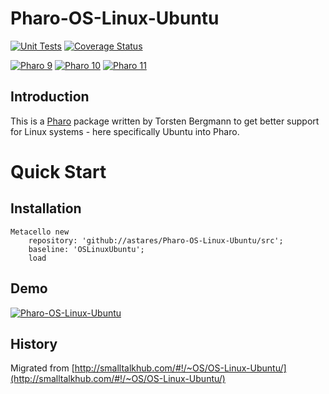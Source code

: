 # Pharo-OS-Linux-Ubuntu

[![Unit Tests](https://github.com/astares/Pharo-OS-Linux-Ubuntu/actions/workflows/build.yml/badge.svg?branch=master)](https://github.com/astares/Pharo-OS-Linux-Ubuntu/actions?query=workflow%3ABuild)
[![Coverage Status](https://codecov.io/github/astares/Pharo-OS-Linux-Ubuntu/coverage.svg?branch=master)](https://codecov.io/astares/Pharo-OS-Linux-Ubuntu)

[![Pharo 9](https://img.shields.io/badge/Pharo-9.0-%23aac9ff.svg)](https://pharo.org/download)
[![Pharo 10](https://img.shields.io/badge/Pharo-10-%23aac9ff.svg)](https://pharo.org/download)
[![Pharo 11](https://img.shields.io/badge/Pharo-11-%23aac9ff.svg)](https://pharo.org/download)

## Introduction
This is a [Pharo](https://www.pharo.org) package written by Torsten Bergmann to get better support for Linux systems - here specifically Ubuntu into Pharo.

# Quick Start
## Installation

```Smalltalk
Metacello new 
	repository: 'github://astares/Pharo-OS-Linux-Ubuntu/src';
	baseline: 'OSLinuxUbuntu';
	load
```

## Demo
[![Pharo-OS-Linux-Ubuntu](https://img.youtube.com/vi/1X42GFbW4hg/0.jpg)](https://www.youtube.com/watch?v=1X42GFbW4hg)

## History

Migrated from [http://smalltalkhub.com/#!/~OS/OS-Linux-Ubuntu/](http://smalltalkhub.com/#!/~OS/OS-Linux-Ubuntu/)
